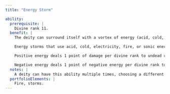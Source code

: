 ```yaml
---
title: "Energy Storm"

ability:
  prerequisite: |
    Divine rank 11.
  benefit: |
    The deity can surround itself with a vortex of energy (acid, cold, electricity, fire, sonic, positive, or negative energy, specified in the deity's description). The vortex extends from the deity in an emanation with a radius of 10 feet per divine rank. The effect stops attacks with thrown weapons and projectiles. Such attacks fail if made by creatures inside the area, or targeted at creatures within the area, or if their paths take them through the area.

    Energy storms that use acid, cold, electricity, fire, or sonic energy deal 1 point of energy damage and 1 point of holy damage per divine rank each round.

    Positive energy deals 1 point of damage per divine rank to undead creatures, and heals the same amount of damage on living creatures.

    Negative energy deals 1 point of negative energy per divine rank to living creatures, and heals the same amount of damage on undead creatures.
  notes: |
    A deity can have this ability multiple times, choosing a different type of energy each time.
  portfolioElements: |
    Fire, storms.
---
```

